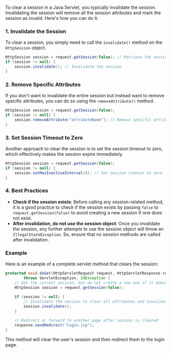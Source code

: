 To clear a session in a Java Servlet, you typically invalidate the session. Invalidating the session will remove all the session attributes and mark the session as invalid. Here's how you can do it:

### 1. **Invalidate the Session**
   To clear a session, you simply need to call the `invalidate()` method on the `HttpSession` object.

   ```java
   HttpSession session = request.getSession(false); // Retrieve the session, do not create a new one if it doesn't exist
   if (session != null) {
       session.invalidate(); // Invalidate the session
   }
   ```

### 2. **Remove Specific Attributes**
   If you don't want to invalidate the entire session but instead want to remove specific attributes, you can do so using the `removeAttribute()` method.

   ```java
   HttpSession session = request.getSession(false);
   if (session != null) {
       session.removeAttribute("attributeName"); // Remove specific attribute from session
   }
   ```

### 3. **Set Session Timeout to Zero**
   Another approach to clear the session is to set the session timeout to zero, which effectively makes the session expire immediately.

   ```java
   HttpSession session = request.getSession(false);
   if (session != null) {
       session.setMaxInactiveInterval(0); // Set session timeout to zero
   }
   ```

### 4. **Best Practices**
   - **Check if the session exists**: Before calling any session-related method, it is a good practice to check if the session exists by passing `false` to `request.getSession(false)` to avoid creating a new session if one does not exist.
   - **After invalidation, do not use the session object**: Once you invalidate the session, any further attempts to use the session object will throw an `IllegalStateException`. So, ensure that no session methods are called after invalidation.

### Example
Here is an example of a complete servlet method that clears the session:

```java
protected void doGet(HttpServletRequest request, HttpServletResponse response)
        throws ServletException, IOException {
    // Get the current session, but do not create a new one if it doesn't exist
    HttpSession session = request.getSession(false);
    
    if (session != null) {
        // Invalidate the session to clear all attributes and invalidate the session
        session.invalidate();
    }

    // Redirect or forward to another page after session is cleared
    response.sendRedirect("login.jsp");
}
```

This method will clear the user's session and then redirect them to the login page.
